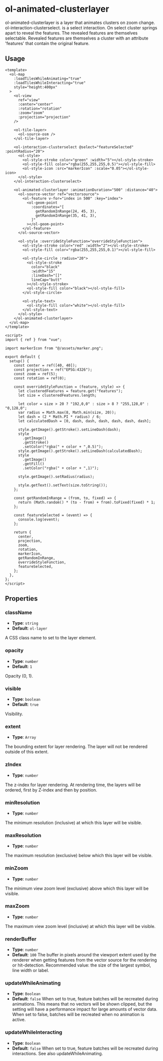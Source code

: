 # ol-animated-clusterlayer

ol-animated-clusterlayer is a layer that animates clusters on zoom change. ol-interaction-clusterselect. is a select interaction. On select cluster springs apart to reveal the features. The revealed features are themselves selectable. Revealed features are themselves a cluster with an attribute 'features' that contain the original feature.

<script setup>
import AnimatedClusterDemo from "@demos/AnimatedClusterDemo.vue"
</script>

<ClientOnly>
<AnimatedClusterDemo />
</ClientOnly>

## Usage

```vue
<template>
  <ol-map
    :loadTilesWhileAnimating="true"
    :loadTilesWhileInteracting="true"
    style="height:400px"
  >
    <ol-view
      ref="view"
      :center="center"
      :rotation="rotation"
      :zoom="zoom"
      :projection="projection"
    />

    <ol-tile-layer>
      <ol-source-osm />
    </ol-tile-layer>

    <ol-interaction-clusterselect @select="featureSelected" :pointRadius="20">
      <ol-style>
        <ol-style-stroke color="green" :width="5"></ol-style-stroke>
        <ol-style-fill color="rgba(255,255,255,0.5)"></ol-style-fill>
        <ol-style-icon :src="markerIcon" :scale="0.05"></ol-style-icon>
      </ol-style>
    </ol-interaction-clusterselect>

    <ol-animated-clusterlayer :animationDuration="500" :distance="40">
      <ol-source-vector ref="vectorsource">
        <ol-feature v-for="index in 500" :key="index">
          <ol-geom-point
            :coordinates="[
              getRandomInRange(24, 45, 3),
              getRandomInRange(35, 41, 3),
            ]"
          ></ol-geom-point>
        </ol-feature>
      </ol-source-vector>

      <ol-style :overrideStyleFunction="overrideStyleFunction">
        <ol-style-stroke color="red" :width="2"></ol-style-stroke>
        <ol-style-fill color="rgba(255,255,255,0.1)"></ol-style-fill>

        <ol-style-circle :radius="20">
          <ol-style-stroke
            color="black"
            :width="15"
            :lineDash="[]"
            lineCap="butt"
          ></ol-style-stroke>
          <ol-style-fill color="black"></ol-style-fill>
        </ol-style-circle>

        <ol-style-text>
          <ol-style-fill color="white"></ol-style-fill>
        </ol-style-text>
      </ol-style>
    </ol-animated-clusterlayer>
  </ol-map>
</template>

<script>
import { ref } from "vue";

import markerIcon from "@/assets/marker.png";

export default {
  setup() {
    const center = ref([40, 40]);
    const projection = ref("EPSG:4326");
    const zoom = ref(5);
    const rotation = ref(0);

    const overrideStyleFunction = (feature, style) => {
      let clusteredFeatures = feature.get("features");
      let size = clusteredFeatures.length;

      let color = size > 20 ? "192,0,0" : size > 8 ? "255,128,0" : "0,128,0";
      var radius = Math.max(8, Math.min(size, 20));
      let dash = (2 * Math.PI * radius) / 6;
      let calculatedDash = [0, dash, dash, dash, dash, dash, dash];

      style.getImage().getStroke().setLineDash(dash);
      style
        .getImage()
        .getStroke()
        .setColor("rgba(" + color + ",0.5)");
      style.getImage().getStroke().setLineDash(calculatedDash);
      style
        .getImage()
        .getFill()
        .setColor("rgba(" + color + ",1)");

      style.getImage().setRadius(radius);

      style.getText().setText(size.toString());
    };

    const getRandomInRange = (from, to, fixed) => {
      return (Math.random() * (to - from) + from).toFixed(fixed) * 1;
    };

    const featureSelected = (event) => {
      console.log(event);
    };

    return {
      center,
      projection,
      zoom,
      rotation,
      markerIcon,
      getRandomInRange,
      overrideStyleFunction,
      featureSelected,
    };
  },
};
</script>
```

## Properties

### className

- **Type**: `string`
- **Default**: `ol-layer`

A CSS class name to set to the layer element.

### opacity

- **Type**: `number `
- **Default**: `1`

Opacity (0, 1).

### visible

- **Type**: `boolean  `
- **Default**: `true`

Visibility.

### extent

- **Type**: `Array`

The bounding extent for layer rendering. The layer will not be rendered outside of this extent.

### zIndex

- **Type**: `number`

The z-index for layer rendering. At rendering time, the layers will be ordered, first by Z-index and then by position.

### minResolution

- **Type**: `number`

The minimum resolution (inclusive) at which this layer will be visible.

### maxResolution

- **Type**: `number`

The maximum resolution (exclusive) below which this layer will be visible.

### minZoom

- **Type**: `number`

The minimum view zoom level (exclusive) above which this layer will be visible.

### maxZoom

- **Type**: `number`

The maximum view zoom level (inclusive) at which this layer will be visible.

### renderBuffer

- **Type**: `number`
- **Default**: `100`
  The buffer in pixels around the viewport extent used by the renderer when getting features from the vector source for the rendering or hit-detection. Recommended value: the size of the largest symbol, line width or label.

### updateWhileAnimating

- **Type**: `Boolean`
- **Default**: `false`
  When set to true, feature batches will be recreated during animations. This means that no vectors will be shown clipped, but the setting will have a performance impact for large amounts of vector data. When set to false, batches will be recreated when no animation is active.

### updateWhileInteracting

- **Type**: `Boolean`
- **Default**: `false`
  When set to true, feature batches will be recreated during interactions. See also updateWhileAnimating.
